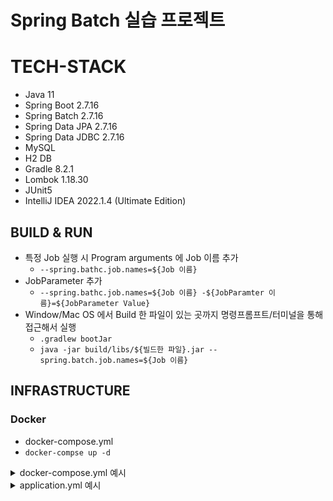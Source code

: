# Spring Batch 실습 프로젝트

# TECH-STACK
- Java 11
- Spring Boot 2.7.16
- Spring Batch 2.7.16
- Spring Data JPA 2.7.16
- Spring Data JDBC 2.7.16
- MySQL
- H2 DB
- Gradle 8.2.1
- Lombok 1.18.30
- JUnit5
- IntelliJ IDEA 2022.1.4 (Ultimate Edition)

## BUILD & RUN
- 특정 Job 실행 시 Program arguments 에 Job 이름 추가
  - `--spring.bathc.job.names=${Job 이름}`
- JobParameter 추가
  - `--spring.bathc.job.names=${Job 이름} -${JobParamter 이름}=${JobParameter Value}`
- Window/Mac OS 에서 Build 한 파일이 있는 곳까지 명령프롬프트/터미널을 통해 접근해서 실행
  - `.gradlew bootJar`
  - `java -jar build/libs/${빌드한 파일}.jar --spring.batch.job.names=${Job 이름}`

## INFRASTRUCTURE
### Docker
- docker-compose.yml
- `docker-compse up -d`

<details>
<summary>docker-compose.yml 예시</summary>

```yml
version: '3'

services:
  mysql:
    container_name: mysql_house
    image: mysql/mysql-server:5.7
    environment:
      MYSQL_ROOT_HOST: '%'
      MYSQL_USER: ****
      MYSQL_PASSWORD: ****
      MYSQL_DATABASE: house
    ports:
      - "3305:3306"
    command:
      - "mysqld"
      - "--character-set-server=utf8mb4"
      - "--collation-server=utf8mb4_unicode_ci"
```
</details>

<details>
<summary>application.yml 예시</summary>

```yml
spring:
  profiles:
    active: local
  batch:
    job:
      names: ${job.name:NONE}

---
spring:
  config:
    activate:
      on-profile: local
  datasource:
    url: jdbc:mysql://127.0.0.1:3305/house
    driver-class-name: com.mysql.cj.jdbc.Driver
    username: ****
    password: ****
  jpa:
    show-sql: true
    generate-ddl: false
    hibernate:
      ddl-auto: none
  batch:
    jdbc:
      initialize-schema: ALWAYS

---
spring:
  config:
    activate:
      on-profile: test
  jpa:
    database: h2
  batch:
    job:
      names: plainTextJob
```
</details>